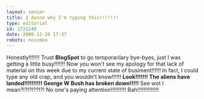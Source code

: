 ```yaml
---
layout: senior
title: I dunno why I'm typing this!!!!!!!
type: editorial
id: 1721249
date: 2000-12-20 17:37
robots: noindex
---
```

Honestly!!!!!!! Trust <b>BlogSpot</b> to go temporarilary bye-byes, just I was getting a little busy!!!!!!! Now you won't see my apology for that lack of material on this week due to my current state of busiment!!!!!! In fact, I could type any old crap, and you wouldn't know!!!!!! <b>Look!!!!!!! The aliens have landed!!!!!!!!!! George W Bush has broken down!!!!!</b> See wot I mean?!?!?!??!?! No one's paying attention!!!!!!!!!! Bah!!!!!!!!!!!!!!